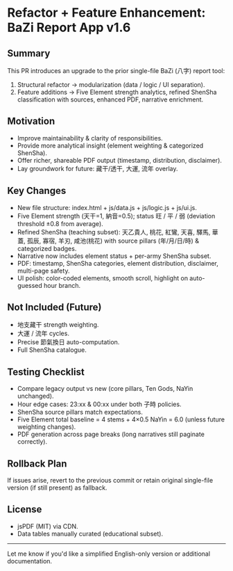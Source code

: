 # Refactor + Feature Enhancement: BaZi Report App v1.6

## Summary
This PR introduces an upgrade to the prior single-file BaZi (八字) report tool:
1. Structural refactor → modularization (data / logic / UI separation).
2. Feature additions → Five Element strength analytics, refined ShenSha classification with sources, enhanced PDF, narrative enrichment.

## Motivation
- Improve maintainability & clarity of responsibilities.
- Provide more analytical insight (element weighting & categorized ShenSha).
- Offer richer, shareable PDF output (timestamp, distribution, disclaimer).
- Lay groundwork for future: 藏干/透干, 大運, 流年 overlay.

## Key Changes
- New file structure: index.html + js/data.js + js/logic.js + js/ui.js.
- Five Element strength (天干=1, 納音=0.5); status 旺 / 平 / 弱 (deviation threshold ±0.8 from average).
- Refined ShenSha (teaching subset): 天乙貴人, 桃花, 紅鸞, 天喜, 驛馬, 華蓋, 孤辰, 寡宿, 羊刃, 咸池(桃花) with source pillars (年/月/日/時) & categorized badges.
- Narrative now includes element status + per-army ShenSha subset.
- PDF: timestamp, ShenSha categories, element distribution, disclaimer, multi-page safety.
- UI polish: color-coded elements, smooth scroll, highlight on auto-guessed hour branch.

## Not Included (Future)
- 地支藏干 strength weighting.
- 大運 / 流年 cycles.
- Precise 節氣換日 auto-computation.
- Full ShenSha catalogue.

## Testing Checklist
- Compare legacy output vs new (core pillars, Ten Gods, NaYin unchanged).
- Hour edge cases: 23:xx & 00:xx under both 子時 policies.
- ShenSha source pillars match expectations.
- Five Element total baseline = 4 stems + 4×0.5 NaYin = 6.0 (unless future weighting changes).
- PDF generation across page breaks (long narratives still paginate correctly).

## Rollback Plan
If issues arise, revert to the previous commit or retain original single-file version (if still present) as fallback.

## License
- jsPDF (MIT) via CDN.
- Data tables manually curated (educational subset).

---
Let me know if you'd like a simplified English-only version or additional documentation.